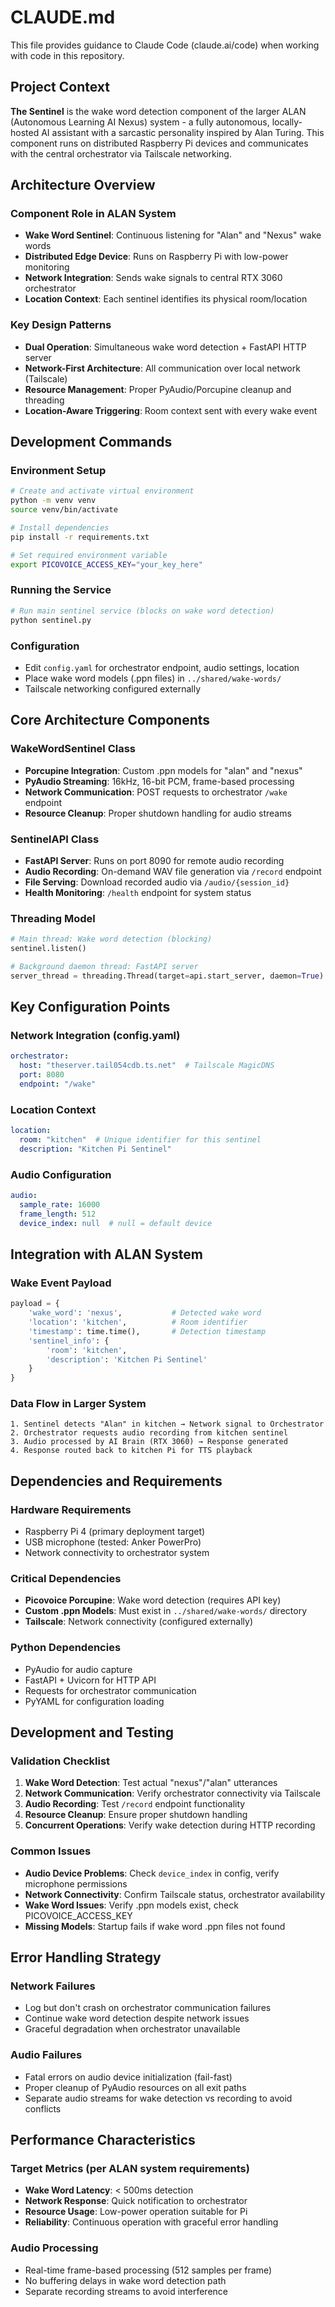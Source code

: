# CLAUDE.md

This file provides guidance to Claude Code (claude.ai/code) when working with code in this repository.

## Project Context

**The Sentinel** is the wake word detection component of the larger ALAN (Autonomous Learning AI Nexus) system - a fully autonomous, locally-hosted AI assistant with a sarcastic personality inspired by Alan Turing. This component runs on distributed Raspberry Pi devices and communicates with the central orchestrator via Tailscale networking.

## Architecture Overview

### Component Role in ALAN System
- **Wake Word Sentinel**: Continuous listening for "Alan" and "Nexus" wake words
- **Distributed Edge Device**: Runs on Raspberry Pi with low-power monitoring
- **Network Integration**: Sends wake signals to central RTX 3060 orchestrator
- **Location Context**: Each sentinel identifies its physical room/location

### Key Design Patterns
- **Dual Operation**: Simultaneous wake word detection + FastAPI HTTP server
- **Network-First Architecture**: All communication over local network (Tailscale)
- **Resource Management**: Proper PyAudio/Porcupine cleanup and threading
- **Location-Aware Triggering**: Room context sent with every wake event

## Development Commands

### Environment Setup
```bash
# Create and activate virtual environment
python -m venv venv
source venv/bin/activate

# Install dependencies
pip install -r requirements.txt

# Set required environment variable
export PICOVOICE_ACCESS_KEY="your_key_here"
```

### Running the Service
```bash
# Run main sentinel service (blocks on wake word detection)
python sentinel.py
```

### Configuration
- Edit `config.yaml` for orchestrator endpoint, audio settings, location
- Place wake word models (.ppn files) in `../shared/wake-words/`
- Tailscale networking configured externally

## Core Architecture Components

### WakeWordSentinel Class
- **Porcupine Integration**: Custom .ppn models for "alan" and "nexus" 
- **PyAudio Streaming**: 16kHz, 16-bit PCM, frame-based processing
- **Network Communication**: POST requests to orchestrator `/wake` endpoint
- **Resource Cleanup**: Proper shutdown handling for audio streams

### SentinelAPI Class  
- **FastAPI Server**: Runs on port 8090 for remote audio recording
- **Audio Recording**: On-demand WAV file generation via `/record` endpoint
- **File Serving**: Download recorded audio via `/audio/{session_id}`
- **Health Monitoring**: `/health` endpoint for system status

### Threading Model
```python
# Main thread: Wake word detection (blocking)
sentinel.listen()

# Background daemon thread: FastAPI server
server_thread = threading.Thread(target=api.start_server, daemon=True)
```

## Key Configuration Points

### Network Integration (config.yaml)
```yaml
orchestrator:
  host: "theserver.tail054cdb.ts.net"  # Tailscale MagicDNS
  port: 8080
  endpoint: "/wake"
```

### Location Context
```yaml
location:
  room: "kitchen"  # Unique identifier for this sentinel
  description: "Kitchen Pi Sentinel"
```

### Audio Configuration
```yaml
audio:
  sample_rate: 16000
  frame_length: 512
  device_index: null  # null = default device
```

## Integration with ALAN System

### Wake Event Payload
```python
payload = {
    'wake_word': 'nexus',           # Detected wake word
    'location': 'kitchen',          # Room identifier
    'timestamp': time.time(),       # Detection timestamp
    'sentinel_info': {
        'room': 'kitchen',
        'description': 'Kitchen Pi Sentinel'
    }
}
```

### Data Flow in Larger System
```
1. Sentinel detects "Alan" in kitchen → Network signal to Orchestrator
2. Orchestrator requests audio recording from kitchen sentinel
3. Audio processed by AI Brain (RTX 3060) → Response generated  
4. Response routed back to kitchen Pi for TTS playback
```

## Dependencies and Requirements

### Hardware Requirements
- Raspberry Pi 4 (primary deployment target)
- USB microphone (tested: Anker PowerPro)
- Network connectivity to orchestrator system

### Critical Dependencies
- **Picovoice Porcupine**: Wake word detection (requires API key)
- **Custom .ppn Models**: Must exist in `../shared/wake-words/` directory
- **Tailscale**: Network connectivity (configured externally)

### Python Dependencies
- PyAudio for audio capture
- FastAPI + Uvicorn for HTTP API
- Requests for orchestrator communication
- PyYAML for configuration loading

## Development and Testing

### Validation Checklist
1. **Wake Word Detection**: Test actual "nexus"/"alan" utterances
2. **Network Communication**: Verify orchestrator connectivity via Tailscale
3. **Audio Recording**: Test `/record` endpoint functionality
4. **Resource Cleanup**: Ensure proper shutdown handling
5. **Concurrent Operations**: Verify wake detection during HTTP recording

### Common Issues
- **Audio Device Problems**: Check `device_index` in config, verify microphone permissions
- **Network Connectivity**: Confirm Tailscale status, orchestrator availability
- **Wake Word Issues**: Verify .ppn models exist, check PICOVOICE_ACCESS_KEY
- **Missing Models**: Startup fails if wake word .ppn files not found

## Error Handling Strategy

### Network Failures
- Log but don't crash on orchestrator communication failures
- Continue wake word detection despite network issues
- Graceful degradation when orchestrator unavailable

### Audio Failures  
- Fatal errors on audio device initialization (fail-fast)
- Proper cleanup of PyAudio resources on all exit paths
- Separate audio streams for wake detection vs recording to avoid conflicts

## Performance Characteristics

### Target Metrics (per ALAN system requirements)
- **Wake Word Latency**: < 500ms detection
- **Network Response**: Quick notification to orchestrator
- **Resource Usage**: Low-power operation suitable for Pi
- **Reliability**: Continuous operation with graceful error handling

### Audio Processing
- Real-time frame-based processing (512 samples per frame)
- No buffering delays in wake word detection path
- Separate recording streams to avoid interference